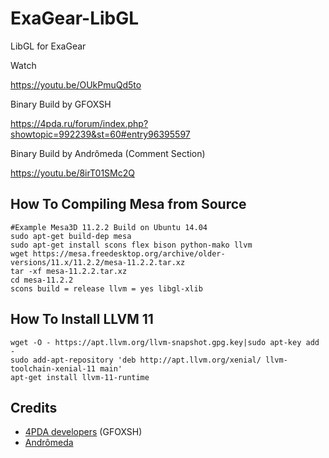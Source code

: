 # ExaGear-LibGL
 LibGL for ExaGear

Watch

https://youtu.be/OUkPmuQd5to

Binary Build by GFOXSH

https://4pda.ru/forum/index.php?showtopic=992239&st=60#entry96395597

Binary Build by Andrômeda (Comment Section)

https://youtu.be/8irT01SMc2Q

## How To Compiling Mesa from Source
    #Example Mesa3D 11.2.2 Build on Ubuntu 14.04
    sudo apt-get build-dep mesa
    sudo apt-get install scons flex bison python-mako llvm
    wget https://mesa.freedesktop.org/archive/older-versions/11.x/11.2.2/mesa-11.2.2.tar.xz
    tar -xf mesa-11.2.2.tar.xz
    cd mesa-11.2.2
    scons build = release llvm = yes libgl-xlib

## How To Install LLVM 11
    wget -O - https://apt.llvm.org/llvm-snapshot.gpg.key|sudo apt-key add -
    sudo add-apt-repository 'deb http://apt.llvm.org/xenial/ llvm-toolchain-xenial-11 main'
    apt-get install llvm-11-runtime


## Credits
- [4PDA developers](https://4pda.ru/forum/index.php?showtopic=804309&st=6840#entry96039823) (GFOXSH)
- [Andrômeda](https://www.youtube.com/channel/UC_RTNrFpw0DfjKP__CAoEnw)
